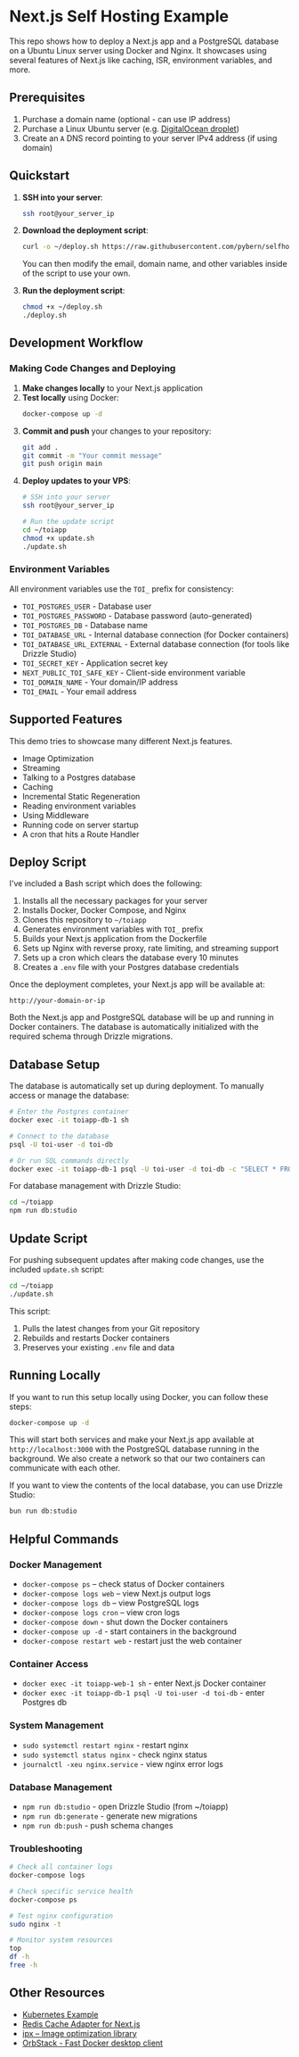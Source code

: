 # Next.js Self Hosting Example

This repo shows how to deploy a Next.js app and a PostgreSQL database on a Ubuntu Linux server using Docker and Nginx. It showcases using several features of Next.js like caching, ISR, environment variables, and more.

## Prerequisites

1. Purchase a domain name (optional - can use IP address)
2. Purchase a Linux Ubuntu server (e.g. [DigitalOcean droplet](https://www.digitalocean.com/products/droplets))
3. Create an `A` DNS record pointing to your server IPv4 address (if using domain)

## Quickstart

1. **SSH into your server**:

   ```bash
   ssh root@your_server_ip
   ```

2. **Download the deployment script**:

   ```bash
   curl -o ~/deploy.sh https://raw.githubusercontent.com/pybern/selfhost/main/deploy.sh
   ```

   You can then modify the email, domain name, and other variables inside of the script to use your own.

3. **Run the deployment script**:

   ```bash
   chmod +x ~/deploy.sh
   ./deploy.sh
   ```

## Development Workflow

### Making Code Changes and Deploying

1. **Make changes locally** to your Next.js application
2. **Test locally** using Docker:
   ```bash
   docker-compose up -d
   ```
3. **Commit and push** your changes to your repository:
   ```bash
   git add .
   git commit -m "Your commit message"
   git push origin main
   ```
4. **Deploy updates to your VPS**:
   ```bash
   # SSH into your server
   ssh root@your_server_ip
   
   # Run the update script
   cd ~/toiapp
   chmod +x update.sh
   ./update.sh
   ```

### Environment Variables

All environment variables use the `TOI_` prefix for consistency:

- `TOI_POSTGRES_USER` - Database user
- `TOI_POSTGRES_PASSWORD` - Database password (auto-generated)
- `TOI_POSTGRES_DB` - Database name
- `TOI_DATABASE_URL` - Internal database connection (for Docker containers)
- `TOI_DATABASE_URL_EXTERNAL` - External database connection (for tools like Drizzle Studio)
- `TOI_SECRET_KEY` - Application secret key
- `NEXT_PUBLIC_TOI_SAFE_KEY` - Client-side environment variable
- `TOI_DOMAIN_NAME` - Your domain/IP address
- `TOI_EMAIL` - Your email address

## Supported Features

This demo tries to showcase many different Next.js features.

- Image Optimization
- Streaming
- Talking to a Postgres database
- Caching
- Incremental Static Regeneration
- Reading environment variables
- Using Middleware
- Running code on server startup
- A cron that hits a Route Handler

## Deploy Script

I've included a Bash script which does the following:

1. Installs all the necessary packages for your server
2. Installs Docker, Docker Compose, and Nginx
3. Clones this repository to `~/toiapp`
4. Generates environment variables with `TOI_` prefix
5. Builds your Next.js application from the Dockerfile
6. Sets up Nginx with reverse proxy, rate limiting, and streaming support
7. Sets up a cron which clears the database every 10 minutes
8. Creates a `.env` file with your Postgres database credentials

Once the deployment completes, your Next.js app will be available at:

```
http://your-domain-or-ip
```

Both the Next.js app and PostgreSQL database will be up and running in Docker containers. The database is automatically initialized with the required schema through Drizzle migrations.

## Database Setup

The database is automatically set up during deployment. To manually access or manage the database:

```bash
# Enter the Postgres container
docker exec -it toiapp-db-1 sh

# Connect to the database
psql -U toi-user -d toi-db

# Or run SQL commands directly
docker exec -it toiapp-db-1 psql -U toi-user -d toi-db -c "SELECT * FROM todos;"
```

For database management with Drizzle Studio:

```bash
cd ~/toiapp
npm run db:studio
```

## Update Script

For pushing subsequent updates after making code changes, use the included `update.sh` script:

```bash
cd ~/toiapp
./update.sh
```

This script:
1. Pulls the latest changes from your Git repository
2. Rebuilds and restarts Docker containers
3. Preserves your existing `.env` file and data

## Running Locally

If you want to run this setup locally using Docker, you can follow these steps:

```bash
docker-compose up -d
```

This will start both services and make your Next.js app available at `http://localhost:3000` with the PostgreSQL database running in the background. We also create a network so that our two containers can communicate with each other.

If you want to view the contents of the local database, you can use Drizzle Studio:

```bash
bun run db:studio
```

## Helpful Commands

### Docker Management
- `docker-compose ps` – check status of Docker containers
- `docker-compose logs web` – view Next.js output logs
- `docker-compose logs db` – view PostgreSQL logs
- `docker-compose logs cron` – view cron logs
- `docker-compose down` - shut down the Docker containers
- `docker-compose up -d` - start containers in the background
- `docker-compose restart web` - restart just the web container

### Container Access
- `docker exec -it toiapp-web-1 sh` - enter Next.js Docker container
- `docker exec -it toiapp-db-1 psql -U toi-user -d toi-db` - enter Postgres db

### System Management
- `sudo systemctl restart nginx` - restart nginx
- `sudo systemctl status nginx` - check nginx status
- `journalctl -xeu nginx.service` - view nginx error logs

### Database Management
- `npm run db:studio` - open Drizzle Studio (from ~/toiapp)
- `npm run db:generate` - generate new migrations
- `npm run db:push` - push schema changes

### Troubleshooting
```bash
# Check all container logs
docker-compose logs

# Check specific service health
docker-compose ps

# Test nginx configuration
sudo nginx -t

# Monitor system resources
top
df -h
free -h
```

## Other Resources

- [Kubernetes Example](https://github.com/ezeparziale/nextjs-k8s)
- [Redis Cache Adapter for Next.js](https://github.com/vercel/next.js/tree/canary/examples/cache-handler-redis)
- [ipx – Image optimization library](https://github.com/unjs/ipx)
- [OrbStack - Fast Docker desktop client](https://orbstack.dev/)
